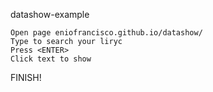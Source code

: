 
datashow-example

    Open page eniofrancisco.github.io/datashow/
    Type to search your liryc
    Press <ENTER>
    Click text to show

FINISH!
